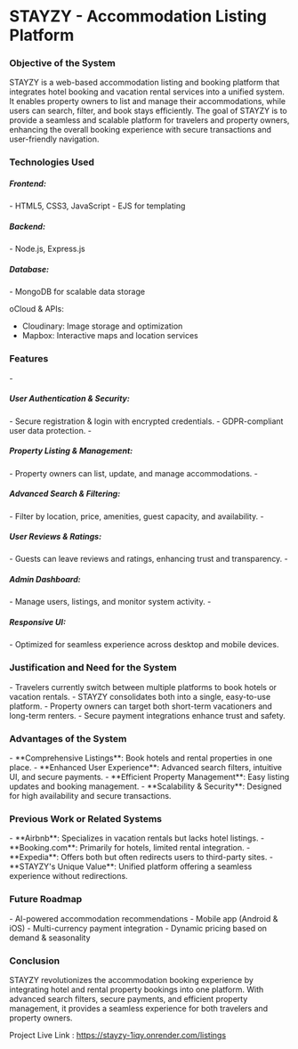 <h1>STAYZY - Accommodation Listing Platform</h1>

<h3>Objective of the System</h3>
STAYZY is a web-based accommodation listing and booking platform that integrates hotel booking and vacation rental services into a unified system. It enables property owners to list and manage their accommodations, while users can search, filter, and book stays efficiently.
The goal of STAYZY is to provide a seamless and scalable platform for travelers and property owners, enhancing the overall booking experience with secure transactions and user-friendly navigation.

<h3>Technologies Used</h3>
<h5> Frontend:</h5>
- HTML5, CSS3, JavaScript
- EJS for templating

<h5>Backend:</h5>
- Node.js, Express.js

<h5>Database:</h5>
- MongoDB for scalable data storage

oCloud & APIs:</h5>
- Cloudinary: Image storage and optimization
- Mapbox: Interactive maps and location services

<h3>Features</h3>
- <h5>User Authentication & Security:</h5>
  - Secure registration & login with encrypted credentials.
  - GDPR-compliant user data protection.
- <h5>Property Listing & Management:</h5>
  - Property owners can list, update, and manage accommodations.
- <h5>Advanced Search & Filtering:</h5>
  - Filter by location, price, amenities, guest capacity, and availability.
- <h5>User Reviews & Ratings:</h5>
  - Guests can leave reviews and ratings, enhancing trust and transparency.
- <h5>Admin Dashboard:</h5>
  - Manage users, listings, and monitor system activity.
- <h5>Responsive UI:</h5>
  - Optimized for seamless experience across desktop and mobile devices.

<h3>Justification and Need for the System</h3>
- Travelers currently switch between multiple platforms to book hotels or vacation rentals.
- STAYZY consolidates both into a single, easy-to-use platform.
- Property owners can target both short-term vacationers and long-term renters.
- Secure payment integrations enhance trust and safety.

<h3>Advantages of the System</h3>
- **Comprehensive Listings**: Book hotels and rental properties in one place.
- **Enhanced User Experience**: Advanced search filters, intuitive UI, and secure payments.
- **Efficient Property Management**: Easy listing updates and booking management.
- **Scalability & Security**: Designed for high availability and secure transactions.

<h3>Previous Work or Related Systems</h3>
- **Airbnb**: Specializes in vacation rentals but lacks hotel listings.
- **Booking.com**: Primarily for hotels, limited rental integration.
- **Expedia**: Offers both but often redirects users to third-party sites.
- **STAYZY's Unique Value**: Unified platform offering a seamless experience without redirections.

<h3>Future Roadmap</h3>
- AI-powered accommodation recommendations
- Mobile app (Android & iOS)
- Multi-currency payment integration
- Dynamic pricing based on demand & seasonality

<h3>Conclusion</h3>
STAYZY revolutionizes the accommodation booking experience by integrating hotel and rental property bookings into one platform. With advanced search filters, secure payments, and efficient property management, it provides a seamless experience for both travelers and property owners.

Project Live Link : https://stayzy-1iqy.onrender.com/listings
